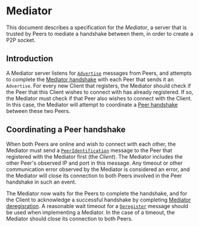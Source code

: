 # Mediator
This document describes a specification for the _Mediator_, a server that is
trusted by Peers to mediate a handshake between them, in order to create a P2P
socket.

## Introduction
A Mediator server listens for [`Advertise`](protocol.md#a_advertise) messages
from Peers, and attempts to complete the
[Mediator handshake](protocol.md#mediator-handshake) with each Peer that sends
it an `Advertise`. For every new Client that registers, the Mediator should
check if the Peer that this Client wishes to connect with has already
registered. If so, the Mediator must check if that Peer also wishes to connect
with the Client. In this case, the Mediator will attempt to coordinate a
[Peer handshake](protocol.md#peer-handshake) between these two Peers.

## Coordinating a Peer handshake
When both Peers are online and wish to connect with each other, the Mediator
must send a [`PeerIdentification`](protocol.md#a_peer-identification) message to
the Peer that registered with the Mediator first (the _Client_). The Mediator
includes the other Peer's observed IP and port in this message. Any timeout or
other communication error observed by the Mediator is considered an error, and
the Mediator will close its connection to both Peers involved in the Peer
handshake in such an event.

The Mediator now waits for the Peers to complete the handshake, and for the
Client to acknowledge a successful handshake by completing
[Mediator deregisration](protocol.md#mediator-deregistration). A reasonable
wait timeout for a [`Deregister`](protocol.md#a_deregister) message should be
used when implementing a Mediator. In the case of a timeout, the Mediator should
close its connection to both Peers.